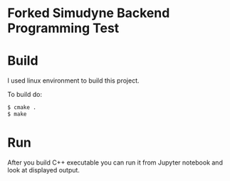 # Forked Simudyne Backend Programming Test

# Build 

I used linux environment to build this project.

To build do:
```bash
$ cmake .
$ make
```

# Run

After you build C++ executable you can run it from Jupyter notebook and look at displayed output.
